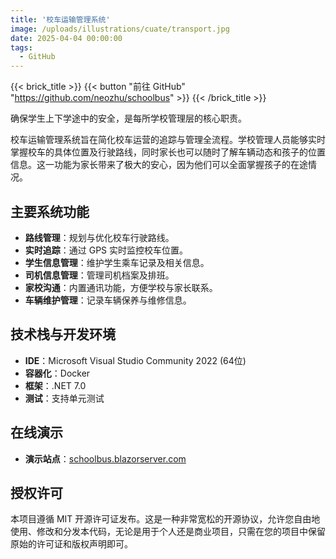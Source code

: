 ```yaml
---
title: '校车运输管理系统'
image: /uploads/illustrations/cuate/transport.jpg
date: 2025-04-04 00:00:00
tags: 
  - GitHub
---
```


{{< brick_title >}}
{{< button "前往 GitHub" "https://github.com/neozhu/schoolbus" >}}
{{< /brick_title >}}

确保学生上下学途中的安全，是每所学校管理层的核心职责。

校车运输管理系统旨在简化校车运营的追踪与管理全流程。学校管理人员能够实时掌握校车的具体位置及行驶路线，同时家长也可以随时了解车辆动态和孩子的位置信息。这一功能为家长带来了极大的安心，因为他们可以全面掌握孩子的在途情况。

## 主要系统功能

- **路线管理**：规划与优化校车行驶路线。
- **实时追踪**：通过 GPS 实时监控校车位置。
- **学生信息管理**：维护学生乘车记录及相关信息。
- **司机信息管理**：管理司机档案及排班。
- **家校沟通**：内置通讯功能，方便学校与家长联系。
- **车辆维护管理**：记录车辆保养与维修信息。

## 技术栈与开发环境

- **IDE**：Microsoft Visual Studio Community 2022 (64位)
- **容器化**：Docker
- **框架**：.NET 7.0
- **测试**：支持单元测试

## 在线演示

- **演示站点**：[schoolbus.blazorserver.com](https://schoolbus.blazorserver.com/)

## 授权许可

本项目遵循 MIT 开源许可证发布。这是一种非常宽松的开源协议，允许您自由地使用、修改和分发本代码，无论是用于个人还是商业项目，只需在您的项目中保留原始的许可证和版权声明即可。
